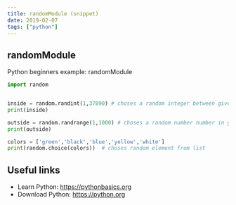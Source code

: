 ```yaml
---
title: randomModule (snippet)
date: 2019-02-07
tags: ["python"]
---
```


## randomModule

Python beginners example: randomModule

```python
import random


inside = random.randint(1,37890) # choses a random integer between given range
print(inside)

outside = random.randrange(1,1000) # choses a random number number in given range
print(outside)

colors = ['green','black','blue','yellow','white'] 
print(random.choice(colors))  # choses random element from list


```

## Useful links

- Learn Python: https://pythonbasics.org
- Download Python: https://python.org
